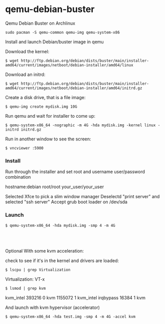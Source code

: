 # qemu-debian-buster


Qemu Debian Buster on Archlinux
```
sudo pacman -S qemu-common qemu-img qemu-system-x86
```
Install and launch Debian/buster image in qemu


Download the kernel:
```
$ wget http://ftp.debian.org/debian/dists/buster/main/installer-amd64/current/images/netboot/debian-installer/amd64/linux
```
Download an initrd:
```
$ wget http://ftp.debian.org/debian/dists/buster/main/installer-amd64/current/images/netboot/debian-installer/amd64/initrd.gz
```
Create a disk drive, that is a file image:
```
$ qemu-img create mydisk.img 10G
```
Run qemu and wait for installer to come up:
```
$ qemu-system-x86_64 -nographic -m 4G -hda mydisk.img -kernel linux -initrd initrd.gz
```
Run in another window to see the screen:
```
$ vncviewer :5900
```

### Install

Run through the installer and set root and username user/password combination

hostname:debian
root/root
your_user/your_user

Selected Xfce to pick a slim window manager
Deselectd "print server" and selected "ssh server"
Accept grub boot loader on /dev/sda

### Launch

```
$ qemu-system-x86_64 -hda mydisk.img -smp 4 -m 4G
```


<br>
<br>
<br>
Optional With some kvm acceleration:

check to see if it's in the kernel and drivers are loaded: 

```
$ lscpu | grep Virtualization
```
Virtualization:                     VT-x

```
$ lsmod | grep kvm
```
kvm_intel             393216  0
kvm                  1155072  1 kvm_intel
irqbypass              16384  1 kvm


And launch with kvm hypervisor (accelerator)
```
$ qemu-system-x86_64 -hda test.img -smp 4 -m 4G -accel kvm 
```



